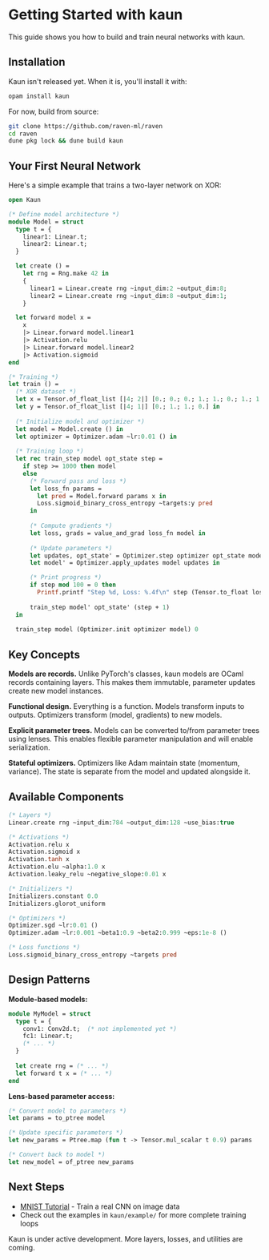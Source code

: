 # Getting Started with kaun

This guide shows you how to build and train neural networks with kaun.

## Installation

Kaun isn't released yet. When it is, you'll install it with:

```bash
opam install kaun
```

For now, build from source:

```bash
git clone https://github.com/raven-ml/raven
cd raven
dune pkg lock && dune build kaun
```

## Your First Neural Network

Here's a simple example that trains a two-layer network on XOR:

```ocaml
open Kaun

(* Define model architecture *)
module Model = struct
  type t = {
    linear1: Linear.t;
    linear2: Linear.t;
  }

  let create () = 
    let rng = Rng.make 42 in
    {
      linear1 = Linear.create rng ~input_dim:2 ~output_dim:8;
      linear2 = Linear.create rng ~input_dim:8 ~output_dim:1;
    }

  let forward model x =
    x
    |> Linear.forward model.linear1
    |> Activation.relu
    |> Linear.forward model.linear2
    |> Activation.sigmoid
end

(* Training *)
let train () =
  (* XOR dataset *)
  let x = Tensor.of_float_list [|4; 2|] [0.; 0.; 0.; 1.; 1.; 0.; 1.; 1.] in
  let y = Tensor.of_float_list [|4; 1|] [0.; 1.; 1.; 0.] in
  
  (* Initialize model and optimizer *)
  let model = Model.create () in
  let optimizer = Optimizer.adam ~lr:0.01 () in
  
  (* Training loop *)
  let rec train_step model opt_state step =
    if step >= 1000 then model
    else
      (* Forward pass and loss *)
      let loss_fn params =
        let pred = Model.forward params x in
        Loss.sigmoid_binary_cross_entropy ~targets:y pred
      in
      
      (* Compute gradients *)
      let loss, grads = value_and_grad loss_fn model in
      
      (* Update parameters *)
      let updates, opt_state' = Optimizer.step optimizer opt_state model grads in
      let model' = Optimizer.apply_updates model updates in

      (* Print progress *)
      if step mod 100 = 0 then
        Printf.printf "Step %d, Loss: %.4f\n" step (Tensor.to_float loss);
      
      train_step model' opt_state' (step + 1)
  in
  
  train_step model (Optimizer.init optimizer model) 0
```

## Key Concepts

**Models are records.** Unlike PyTorch's classes, kaun models are OCaml records containing layers. This makes them immutable, parameter updates create new model instances.

**Functional design.** Everything is a function. Models transform inputs to outputs. Optimizers transform (model, gradients) to new models.

**Explicit parameter trees.** Models can be converted to/from parameter trees using lenses. This enables flexible parameter manipulation and will enable serialization.

**Stateful optimizers.** Optimizers like Adam maintain state (momentum, variance). The state is separate from the model and updated alongside it.

## Available Components

```ocaml
(* Layers *)
Linear.create rng ~input_dim:784 ~output_dim:128 ~use_bias:true

(* Activations *)
Activation.relu x
Activation.sigmoid x
Activation.tanh x
Activation.elu ~alpha:1.0 x
Activation.leaky_relu ~negative_slope:0.01 x

(* Initializers *)
Initializers.constant 0.0
Initializers.glorot_uniform

(* Optimizers *)
Optimizer.sgd ~lr:0.01 ()
Optimizer.adam ~lr:0.001 ~beta1:0.9 ~beta2:0.999 ~eps:1e-8 ()

(* Loss functions *)
Loss.sigmoid_binary_cross_entropy ~targets pred
```

## Design Patterns

**Module-based models:**
```ocaml
module MyModel = struct
  type t = { 
    conv1: Conv2d.t;  (* not implemented yet *)
    fc1: Linear.t;
    (* ... *)
  }
  
  let create rng = (* ... *)
  let forward t x = (* ... *)
end
```

**Lens-based parameter access:**
```ocaml
(* Convert model to parameters *)
let params = to_ptree model

(* Update specific parameters *)
let new_params = Ptree.map (fun t -> Tensor.mul_scalar t 0.9) params

(* Convert back to model *)
let new_model = of_ptree new_params
```

## Next Steps

- [MNIST Tutorial](/docs/kaun/mnist-tutorial/) - Train a real CNN on image data
- Check out the examples in `kaun/example/` for more complete training loops

Kaun is under active development. More layers, losses, and utilities are coming.